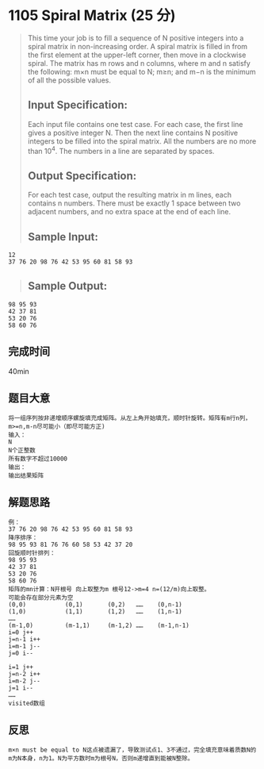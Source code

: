 # 1105 Spiral Matrix (25 分)  
> This time your job is to fill a sequence of N positive integers into a spiral matrix in non-increasing order. A spiral matrix is filled in from the first element at the upper-left corner, then move in a clockwise spiral. The matrix has m rows and n columns, where m and n satisfy the following: m×n must be equal to N; m≥n; and m−n is the minimum of all the possible values.  
> ## Input Specification:  
> Each input file contains one test case. For each case, the first line gives a positive integer N. Then the next line contains N positive integers to be filled into the spiral matrix. All the numbers are no more than 10<sup>4</sup>. The numbers in a line are separated by spaces.  
> ## Output Specification:  
> For each test case, output the resulting matrix in m lines, each contains n numbers. There must be exactly 1 space between two adjacent numbers, and no extra space at the end of each line.  
> ## Sample Input:
```
12
37 76 20 98 76 42 53 95 60 81 58 93
```
> ## Sample Output:
```
98 95 93
42 37 81
53 20 76
58 60 76
```
## 完成时间
40min 
## 题目大意
```
将一组序列按非递增顺序螺旋填充成矩阵。从左上角开始填充，顺时针旋转。矩阵有m行n列，m>=n,m-n尽可能小（即尽可能方正)
输入：
N
N个正整数
所有数字不超过10000
输出：
输出结果矩阵
```
## 解题思路
```
例：
37 76 20 98 76 42 53 95 60 81 58 93
降序排序：
98 95 93 81 76 76 60 58 53 42 37 20
回旋顺时针排列：
98 95 93
42 37 81
53 20 76
58 60 76
矩阵的mn计算：N开根号 向上取整为m 根号12->m=4 n=(12/m)向上取整。
可能会存在部分元素为空 
(0,0)           (0,1)       (0,2)   ……    (0,n-1)
(1,0)           (1,1)       (1,2)   ……    (1,n-1)
……
(m-1,0)         (m-1,1)     (m-1,2) ……    (m-1,n-1)
i=0 j++
j=n-1 i++
i=m-1 j--
j=0 i--

i=1 j++
j=n-2 i++
i=m-2 j--
j=1 i--
……
visited数组
```
## 反思
```
m×n must be equal to N这点被遗漏了，导致测试点1、3不通过，完全填充意味着质数N的m为N本身，n为1。N为平方数时m为根号N，否则m递增直到能被N整除。
```